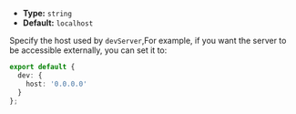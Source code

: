 - **Type:** `string`
- **Default:** `localhost`

Specify the host used by `devServer`,For example, if you want the server to be accessible externally, you can set it to:
```ts
export default {
  dev: {
    host: '0.0.0.0'
  }
};
```
